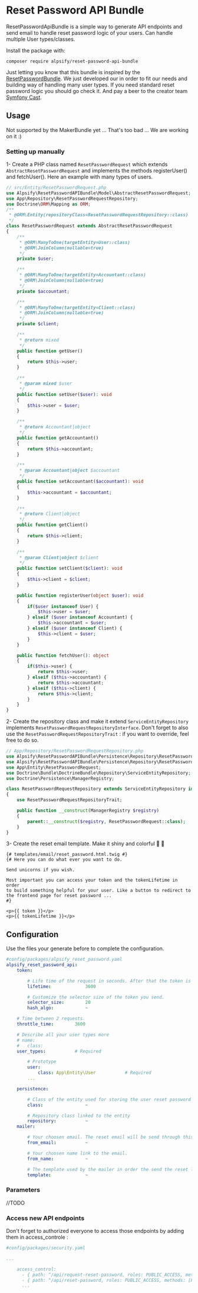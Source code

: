 # Reset Password API Bundle

ResetPasswordApiBundle is a simple way to generate API endpoints and send email to handle reset password logic of your users.
Can handle multiple User types/classes.

Install the package with: 

```console
composer require alpsify/reset-password-api-bundle
```

Just letting you know that this bundle is inspired by the [ResetPasswordBundle](https://github.com/SymfonyCasts/reset-password-bundle). We just developed our in order to fit our needs and building way of handling many user types. If you need standard reset password logic you should go check it. And pay a beer to the creator team [Symfony Cast](https://github.com/SymfonyCasts).

## Usage

Not supported by the MakerBundle yet ... That's too bad ... We are working on it :)

### Setting up manually

1- Create a PHP class named `ResetPasswordRequest` which extends `AbstractResetPasswordRequest` and implements the methods registerUser() and fetchUser(). Here an example with many types of users.

```php
// src/Entity/ResetPasswordRequest.php
use Alpsify\ResetPasswordAPIBundle\Model\AbstractResetPasswordRequest;
use App\Repository\ResetPasswordRequestRepository;
use Doctrine\ORM\Mapping as ORM;
/**
 * @ORM\Entity(repositoryClass=ResetPasswordRequestRepository::class)
 */
class ResetPasswordRequest extends AbstractResetPasswordRequest
{
    /**
     * @ORM\ManyToOne(targetEntity=User::class)
     * @ORM\JoinColumn(nullable=true)
     */
    private $user;

    /**
     * @ORM\ManyToOne(targetEntity=Accountant::class)
     * @ORM\JoinColumn(nullable=true)
     */
    private $accountant;

    /**
     * @ORM\ManyToOne(targetEntity=Client::class)
     * @ORM\JoinColumn(nullable=true)
     */
    private $client;

    /**
     * @return mixed
     */
    public function getUser()
    {
        return $this->user;
    }

    /**
     * @param mixed $user
     */
    public function setUser($user): void
    {
        $this->user = $user;
    }

    /**
     * @return Accountant|object
     */
    public function getAccountant()
    {
        return $this->accountant;
    }

    /**
     * @param Accountant|object $accountant
     */
    public function setAccountant($accountant): void
    {
        $this->accountant = $accountant;
    }

    /**
     * @return Client|object
     */
    public function getClient()
    {
        return $this->client;
    }

    /**
     * @param Client|object $client
     */
    public function setClient($client): void
    {
        $this->client = $client;
    }

    public function registerUser(object $user): void
    {
        if($user instanceof User) {
            $this->user = $user;
        } elseif ($user instanceof Accountant) {
            $this->accountant = $user;
        } elseif ($user instanceof Client) {
            $this->client = $user;
        }
    }

    public function fetchUser(): object
    {
        if($this->user) {
            return $this->user;
        } elseif ($this->accountant) {
            return $this->accountant;
        } elseif ($this->client) {
            return $this->client;
        }
    }
}
```

2- Create the repository class and make it extend `ServiceEntityRepository` implements `ResetPasswordRequestRepositoryInterface`. Don't forget to also use the `ResetPasswordRequestRepositoryTrait` : if you want to override, feel free to do so.
```php
// App/Repository/ResetPasswordRequestRepository.php
use Alpsify\ResetPasswordAPIBundle\Persistence\Repository\ResetPasswordRequestRepositoryInterface;
use Alpsify\ResetPasswordAPIBundle\Persistence\Repository\ResetPasswordRequestRepositoryTrait;
use App\Entity\ResetPasswordRequest;
use Doctrine\Bundle\DoctrineBundle\Repository\ServiceEntityRepository;
use Doctrine\Persistence\ManagerRegistry;

class ResetPasswordRequestRepository extends ServiceEntityRepository implements ResetPasswordRequestRepositoryInterface
{
    use ResetPasswordRequestRepositoryTrait;

    public function __construct(ManagerRegistry $registry)
    {
        parent::__construct($registry, ResetPasswordRequest::class);
    }
}
```

3- Create the reset email template. Make it shiny and colorful :rainbow: :unicorn:
```twig
{# templates/email/reset_password.html.twig #}
{# Here you can do what ever you want to do. 

Send unicorns if you wish.

Most important you can access your token and the tokenLifetime in order 
to build something helpful for your user. Like a button to redirect to the frontend page for reset password ... 
#} 

<p>{{ token }}</p>
<p>{{ tokenLifetime }}</p>
```

## Configuration
Use the files your generate before to complete the configuration.

```yaml
#config/packages/alpsify_reset_password.yaml
alpsify_reset_password_api:
    token:

        # Life time of the request in seconds. After that the token is invalid and the user need to ask for a new one.
        lifetime:             3600

        # Customize the selector size of the token you send.
        selector_size:        20
        hash_algo:            ~

    # Time between 2 requests.
    throttle_time:        3600

    # Describe all your user types more
    # name: 
    #   class: 
    user_types:           # Required

        # Prototype
        user:
            class: App\Entity\User           # Required
        ...

    persistence:

        # Class of the entity used for storing the user reset password request.
        class:                ~

        # Repository class linked to the entity
        repository:           ~
    mailer:

        # Your choosen email. The reset email will be send through this one.
        from_email:           ~

        # Your choosen name link to the email.
        from_name:            ~

        # The template used by the mailer in order the send the reset link.
        template:             ~
```

### Parameters

//TODO

### Access new API endpoints
Don't forget to authorized everyone to access those endpoints by adding them in access_controle :

```yaml
#config/packages/security.yaml

...

    access_control:
      - { path: ^/api/request-reset-password, roles: PUBLIC_ACCESS, methods: [POST] }
      - { path: ^/api/reset-password, roles: PUBLIC_ACCESS, methods: [POST] }
      ...
```
